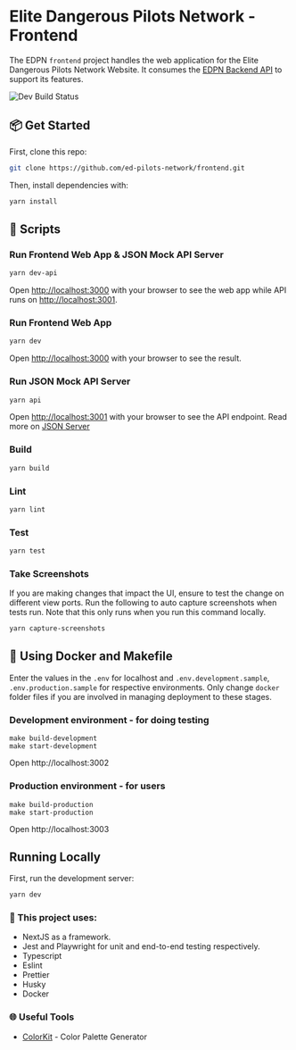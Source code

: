 # Elite Dangerous Pilots Network - Frontend

The EDPN `frontend` project handles the web application for the Elite Dangerous Pilots Network Website. It consumes the [EDPN Backend API](https://github.com/ed-pilots-network/backend) to support its features.

![Dev Build Status](https://github.com/ed-pilots-network/frontend/actions/workflows/build-deploy.yaml/badge.svg?branch=development)

## 📦 Get Started

First, clone this repo:

```bash
git clone https://github.com/ed-pilots-network/frontend.git
```

Then, install dependencies with:

```bash
yarn install
```

## 📝 Scripts

### Run Frontend Web App & JSON Mock API Server

```bash
yarn dev-api
```

Open [http://localhost:3000](http://localhost:3000) with your browser to see the web app while API runs on [http://localhost:3001](http://localhost:3001).

### Run Frontend Web App

```bash
yarn dev
```

Open [http://localhost:3000](http://localhost:3000) with your browser to see the result.

### Run JSON Mock API Server

```bash
yarn api
```

Open [http://localhost:3001](http://localhost:3001) with your browser to see the API endpoint. Read more on [JSON Server](https://github.com/typicode/json-server)

### Build

```bash
yarn build
```

### Lint

```bash
yarn lint
```

### Test

```bash
yarn test
```

### Take Screenshots
If you are making changes that impact the UI, ensure to test the change on different view ports. Run the following to auto capture screenshots when tests run. Note that this only runs when you run this command locally.

```bash
yarn capture-screenshots
```

## 🐳 Using Docker and Makefile

Enter the values in the `.env` for localhost and `.env.development.sample`, `.env.production.sample` for respective environments. Only change `docker` folder files if you are involved in managing deployment to these stages.

### Development environment - for doing testing

```
make build-development
make start-development
```

Open http://localhost:3002

### Production environment - for users

```
make build-production
make start-production
```

Open http://localhost:3003

## Running Locally

First, run the development server:

```bash
yarn dev
```

### 🧰 This project uses:

- NextJS as a framework.
- Jest and Playwright for unit and end-to-end testing respectively.
- Typescript
- Eslint
- Prettier
- Husky
- Docker

### 🌐 Useful Tools
- [ColorKit](https://colorkit.co/color-palette-generator/272f33-4e5d66-9BB9CB-cddce5-e6eef2/) - Color Palette Generator